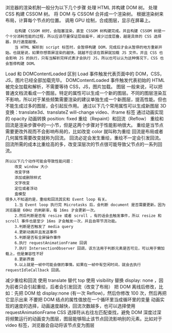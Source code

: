浏览器的渲染机制一般分为以下几个步骤
    处理 HTML 并构建 DOM 树。
    处理 CSS 构建 CSSOM 树。
    将 DOM 与 CSSOM 合并成一个渲染树。
    根据渲染树来布局，计算每个节点的位置。
    调用 GPU 绘制，合成图层，显示在屏幕上。

        在构建 CSSOM 树时，会阻塞渲染，直至 CSSOM 树构建完成。并且构建 CSSOM 树是一个十分消耗性能的过程，所以应该尽量保证层级扁平，减少过度层叠，越是具体的 CSS 选择器，执行速度越慢。
        当 HTML 解析到 script 标签时，会暂停构建 DOM，完成后才会从暂停的地方重新开始。也就是说，如果你想首屏渲染的越快，就越不应该在首屏就加载 JS 文件。并且 CSS 也会影响 JS 的执行，只有当解析完样式表才会执行 JS，所以也可以认为这种情况下，CSS 也会暂停构建 DOM。
Load 和 DOMContentLoaded 区别
    Load 事件触发代表页面中的 DOM，CSS，JS，图片已经全部加载完毕。
    DOMContentLoaded 事件触发代表初始的 HTML 被完全加载和解析，不需要等待 CSS，JS，图片加载。
图层
    一般来说，可以把普通文档流看成一个图层。特定的属性可以生成一个新的图层。不同的图层渲染互不影响，所以对于某些频繁需要渲染的建议单独生成一个新图层，提高性能。但也不能生成过多的图层，会引起反作用。
    通过以下几个常用属性可以生成新图层
            3D 变换：translate3d、translateZ
            will-change
            video、iframe 标签
            通过动画实现的 opacity 动画转换
            position: fixed
重绘（Repaint）和回流（Reflow）
    重绘和回流是渲染步骤中的一小节，但是这两个步骤对于性能影响很大。
        重绘是当节点需要更改外观而不会影响布局的，比如改变 color 就叫称为重绘
        回流是布局或者几何属性需要改变就称为回流。
    回流必定会发生重绘，重绘不一定会引发回流。回流所需的成本比重绘高的多，改变深层次的节点很可能导致父节点的一系列回流。

    所以以下几个动作可能会导致性能问题：
        改变 window 大小
        改变字体
        添加或删除样式
        文字改变
        定位或者浮动
        盒模型
    很多人不知道的是，重绘和回流其实和 Event loop 有关。
        1.当 Event loop 执行完 Microtasks 后，会判断 document 是否需要更新。因为浏览器是 60Hz 的刷新率，每 16ms 才会更新一次。
        2.然后判断是否有 resize 或者 scroll ，有的话会去触发事件，所以 resize 和 scroll 事件也是至少 16ms 才会触发一次，并且自带节流功能。
        3.判断是否触发了 media query
        4.更新动画并且发送事件
        5.判断是否有全屏操作事件
        6.执行 requestAnimationFrame 回调
        7.执行 IntersectionObserver 回调，该方法用于判断元素是否可见，可以用于懒加载上，但是兼容性不好
        8.更新界面
        9.以上就是一帧中可能会做的事情。如果在一帧中有空闲时间，就会去执行 requestIdleCallback 回调。
减少重绘和回流
    使用 translate 替代 top
    使用 visibility 替换 display: none ，因为前者只会引起重绘，后者会引发回流（改变了布局）
    把 DOM 离线后修改，比如：先把 DOM 给 display:none (有一次 Reflow)，然后你修改 100 次，然后再把它显示出来
    不要把 DOM 结点的属性值放在一个循环里当成循环里的变量
    动画实现的速度的选择，动画速度越快，回流次数越多，也可以选择使用 requestAnimationFrame
    CSS 选择符从右往左匹配查找，避免 DOM 深度过深
    将频繁运行的动画变为图层，图层能够阻止该节点回流影响别的元素。比如对于 video 标签，浏览器会自动将该节点变为图层